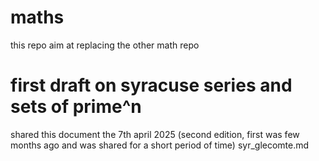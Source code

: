 # maths
this repo aim at replacing the other math repo

# first draft on syracuse series and sets of prime^n

shared this document the 7th april 2025 (second edition, first was few months ago and was shared for a short period of time)
syr_glecomte.md
